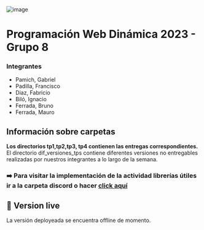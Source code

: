 ![image](https://user-images.githubusercontent.com/79814537/227503253-efff5b8d-79b8-4a2b-9e76-79800998b4d5.png)

# Programación Web Dinámica 2023 - Grupo 8


### Integrantes
- Pamich, Gabriel 
- Padilla, Francisco
- Diaz, Fabricio
- Biló, Ignacio
- Ferrada, Bruno
- Ferrada, Mauro



## Información sobre carpetas
 **Los directorios tp1,tp2,tp3, tp4 contienen las entregas correspondientes.**
 El directorio dif_versiones_tps contiene diferentes versiones no entregables realizadas por nuestros integrantes a lo largo de la semana.


### ➡️ Para visitar la implementación de la actividad librerías útiles ir a la carpeta discord o hacer [click aquí](https://github.com/thadek/pwd-unco-2023/tree/master/discord)

## 🚀 Version live
La versión deployeada se encuentra offline de momento.


